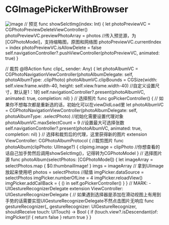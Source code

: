 # CGImagePickerWithBrowser
![image](https://github.com/caoge9/CGImagePickerWithBrowser/tree/master/CGimge/1.png) 
// 预览
func showSelctImg(index: Int) {
    let photoPreviewVC = CGPhotoPreviewDeleteViewController()
    photoPreviewVC.previewPhotoArray = photos //传入预览源，为[CGPhotoModel]，支持缩略图，原图和网络图
    photoPreviewVC.currentIndex = index
    photoPreviewVC.isAllowDelete = false
    self.navigationController?.pushViewController(photoPreviewVC, animated: true)
}

// 裁剪
@IBAction func clip(_ sender: Any) {
    let photoAlbumVC = CGPhotoNavigationViewController(photoAlbumDelegate: self, photoAlbumType: .clipPhoto)
    photoAlbumVC.clipBounds = CGSize(width: self.view.frame.width-40, height: self.view.frame.width-40) //自定义设置尺寸，默认是1：1的
    self.navigationController?.present(photoAlbumVC, animated: true, completion: nil)
}
// 选择照片
func  goPickerController() {
    // 如果你不想每次都是重新选的话，初始化可以在viewDidLoad里
    let photoAlbumVC = CGPhotoNavigationViewController(photoAlbumDelegate: self, photoAlbumType: .selectPhoto)    //初始化需要设置代理对象
    photoAlbumVC.maxSelectCount = 9   //设置最大可选择张数
    self.navigationController?.present(photoAlbumVC, animated: true, completion: nil)
}
// 选择和裁剪后的代理，这里获得新的图片
extension ViewController:  CGPhotoAlbumProtocol {
        //裁剪图片
        func photoAlbum(clipPhoto: UIImage?) {
            clipimg.image = clipPhoto //你想查看的话自己加手势然后调用showSelctImg()，记得转为CGPhotoModel
        }
        // 选择图片源
        func photoAlbum(selectPhotos: [CGPhotoModel]) {
            let imageArray = selectPhotos.map { $0.thumbnailImage! }
            imgs = imageArray // 拿到UIimage放起来使用吧
            photos = selectPhotos //赋值
            imgPicker.dataSource = selectPhotos
            imgPicker.numberOfLine = 4
            imgPicker.reloadView()
            imgPicker.addCallBack = { () in
            self.goPickerController()
        }
}
// MARK: - UIGestureRecognizerDelegate
extension ViewController: UIGestureRecognizerDelegate {
// 如果遇到选择器是添加在滑动视图上有用到手势的话需要实现UIGestureRecognizerDelegate不然点击图片无响应
func gestureRecognizer(_ gestureRecognizer: UIGestureRecognizer, shouldReceive touch: UITouch) -> Bool {
        if (touch.view?.isDescendant(of: imgPicker))! {
             return false
        }
             return true
        }
}
